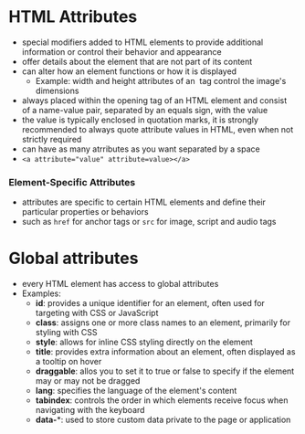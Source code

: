 # HTML Attributes
- special modifiers added to HTML elements to provide additional information or control their behavior and appearance
- offer details about the element that are not part of its content
- can alter how an element functions or how it is displayed
    - Example: width and height attributes of an <img> tag control the image's dimensions
- always placed within the opening tag of an HTML element and consist of a name-value pair, separated by an equals sign, with the value 
- the value is typically enclosed in quotation marks, it is strongly recommended to always quote attribute values in HTML, even when not strictly required
- can have as many atrributes as you want separated by a space
- `<a attribute="value" attribute=value></a>`

### Element-Specific Attributes
-  attributes are specific to certain HTML elements and define their particular properties or behaviors
- such as `href` for anchor tags or `src` for image, script and audio tags
# Global attributes
- every HTML element has access to global attributes
- Examples:
    - **id**: provides a unique identifier for an element, often used for targeting with CSS or JavaScript
    - **class**: assigns one or more class names to an element, primarily for styling with CSS
    - **style**: allows for inline CSS styling directly on the element
    - **title**: provides extra information about an element, often displayed as a tooltip on hover
    - **draggable**: allos you to set it to true or false to specify if the element may or may not be dragged
    - **lang**: specifies the language of the element's content
    - **tabindex**: controls the order in which elements receive focus when navigating with the keyboard
    - **data-***: used to store custom data private to the page or application